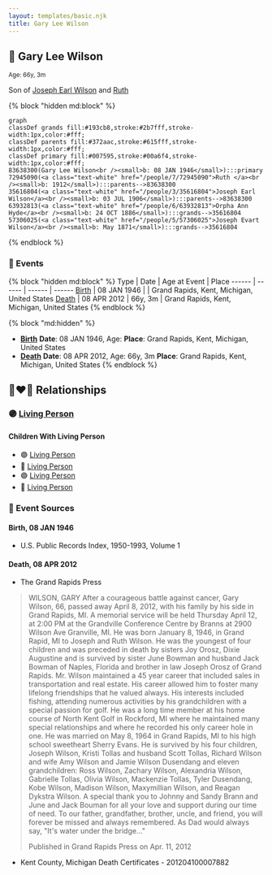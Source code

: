 ```yaml
---
layout: templates/basic.njk
title: Gary Lee Wilson
---
```

## 🔵 Gary Lee Wilson
<small>Age: 66y, 3m</small>

Son of [Joseph Earl Wilson](/people/3/35616804) and [Ruth ](/people/7/72945090)

{% block "hidden md:block" %}
```mermaid
graph
classDef grands fill:#193cb8,stroke:#2b7fff,stroke-width:1px,color:#fff;
classDef parents fill:#372aac,stroke:#615fff,stroke-width:1px,color:#fff;
classDef primary fill:#007595,stroke:#00a6f4,stroke-width:1px,color:#fff;
83638300(Gary Lee Wilson<br /><small>b: 08 JAN 1946</small>):::primary
72945090(<a class="text-white" href="/people/7/72945090">Ruth </a><br /><small>b: 1912</small>):::parents-->83638300
35616804(<a class="text-white" href="/people/3/35616804">Joseph Earl Wilson</a><br /><small>b: 03 JUL 1906</small>):::parents-->83638300
63932813(<a class="text-white" href="/people/6/63932813">Orpha Ann Hyde</a><br /><small>b: 24 OCT 1886</small>):::grands-->35616804
57306025(<a class="text-white" href="/people/5/57306025">Joseph Evart Wilson</a><br /><small>b: May 1871</small>):::grands-->35616804
```
{% endblock %}

### 📆 Events

{% block "hidden md:block" %}
Type | Date | Age at Event | Place
------ | ------ | ------ | ------
[Birth](#event-event-2) | 08 JAN 1946 |  | Grand Rapids, Kent, Michigan, United States
[Death](#event-event-3) | 08 APR 2012 | 66y, 3m | Grand Rapids, Kent, Michigan, United States
{% endblock %}

{% block "md:hidden" %}
- **[Birth](#event-event-2)**
**Date**: 08 JAN 1946, Age:
**Place**: Grand Rapids, Kent, Michigan, United States
- **[Death](#event-event-3)**
**Date**: 08 APR 2012, Age: 66y, 3m
**Place**: Grand Rapids, Kent, Michigan, United States
{% endblock %}

## 👩‍❤️‍👨 Relationships

### 🟣 [Living Person](/people/5/5965529)

#### Children With Living Person
* 🟣 [Living Person](/people/1/18405039)
* 🔵 [Living Person](/people/3/35196216)
* 🟣 [Living Person](/people/4/44346188)
* 🔵 [Living Person](/people/4/45662906)
### 📰 Event Sources

#### <a id="event-event-2"></a> Birth, 08 JAN 1946
* U.S. Public Records Index, 1950-1993, Volume 1

#### <a id="event-event-3"></a> Death, 08 APR 2012
* The Grand Rapids Press
>   
  > WILSON, GARY After a courageous battle against cancer, Gary Wilson, 66, passed away April 8, 2012, with his family by his side in Grand Rapids, MI. A memorial service will be held Thursday April 12, at 2:00 PM at the Grandville Conference Centre by Branns at 2900 Wilson Ave Granville, MI. He was born January 8, 1946, in Grand Rapid, MI to Joseph and Ruth Wilson. He was the youngest of four children and was preceded in death by sisters Joy Orosz, Dixie Augustine and is survived by sister June Bowman and husband Jack Bowman of Naples, Florida and brother in law Joseph Orosz of Grand Rapids. Mr. Wilson maintained a 45 year career that included sales in transportation and real estate. His career allowed him to foster many lifelong friendships that he valued always. His interests included fishing, attending numerous activities by his grandchildren with a special passion for golf. He was a long time member at his home course of North Kent Golf in Rockford, MI where he maintained many special relationships and where he recorded his only career hole in one. He was married on May 8, 1964 in Grand Rapids, MI to his high school sweetheart Sherry Evans. He is survived by his four children, Joseph Wilson, Kristi Tollas and husband Scott Tollas, Richard Wilson and wife Amy Wilson and Jamie Wilson Dusendang and eleven grandchildren: Ross Wilson, Zachary Wilson, Alexandria Wilson, Gabrielle Tollas, Olivia Wilson, Mackenzie Tollas, Tyler Dusendang, Kobe Wilson, Madison Wilson, Maxymillian Wilson, and Reagan Dykstra Wilson. A special thank you to Johnny and Sandy Brann and June and Jack Bouman for all your love and support during our time of need. To our father, grandfather, brother, uncle, and friend, you will forever be missed and always remembered. As Dad would always say, "It's water under the bridge..."  
  >   
  > Published in Grand Rapids Press on Apr. 11, 2012
* Kent County, Michigan Death Certificates  - 201204100007882